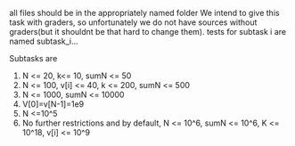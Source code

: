 all files should be in the appropriately named folder
We intend to give this task with graders, so unfortunately we do not have sources without graders(but it shouldnt be that hard to change them).
tests for subtask i are named subtask_i...

Subtasks are

1. N <= 20, k<= 10, sumN <= 50
2. N <= 100, v[i] <= 40, k <= 200, sumN <= 500
3. N <= 1000, sumN <= 10000
4. V[0]=v[N-1]=1e9
5. N <=10^5
6. No further restrictions
and by default, N <= 10^6, sumN <= 10^6, K <= 10^18, v[i] <= 10^9

